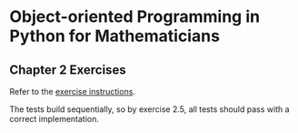 # Object-oriented Programming in Python for Mathematicians

## Chapter 2 Exercises

Refer to the [exercise instructions](https://object-oriented-python.github.io/2_programs_in_files.html#exercises). 

The tests build sequentially, so by exercise 2.5, all tests should pass with a correct implementation.
